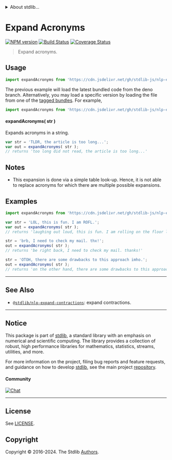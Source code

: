 <!--

@license Apache-2.0

Copyright (c) 2022 The Stdlib Authors.

Licensed under the Apache License, Version 2.0 (the "License");
you may not use this file except in compliance with the License.
You may obtain a copy of the License at

   http://www.apache.org/licenses/LICENSE-2.0

Unless required by applicable law or agreed to in writing, software
distributed under the License is distributed on an "AS IS" BASIS,
WITHOUT WARRANTIES OR CONDITIONS OF ANY KIND, either express or implied.
See the License for the specific language governing permissions and
limitations under the License.

-->


<details>
  <summary>
    About stdlib...
  </summary>
  <p>We believe in a future in which the web is a preferred environment for numerical computation. To help realize this future, we've built stdlib. stdlib is a standard library, with an emphasis on numerical and scientific computation, written in JavaScript (and C) for execution in browsers and in Node.js.</p>
  <p>The library is fully decomposable, being architected in such a way that you can swap out and mix and match APIs and functionality to cater to your exact preferences and use cases.</p>
  <p>When you use stdlib, you can be absolutely certain that you are using the most thorough, rigorous, well-written, studied, documented, tested, measured, and high-quality code out there.</p>
  <p>To join us in bringing numerical computing to the web, get started by checking us out on <a href="https://github.com/stdlib-js/stdlib">GitHub</a>, and please consider <a href="https://opencollective.com/stdlib">financially supporting stdlib</a>. We greatly appreciate your continued support!</p>
</details>

# Expand Acronyms

[![NPM version][npm-image]][npm-url] [![Build Status][test-image]][test-url] [![Coverage Status][coverage-image]][coverage-url] <!-- [![dependencies][dependencies-image]][dependencies-url] -->

> Expand acronyms.

<section class="intro">

</section>

<!-- /.intro -->



<section class="usage">

## Usage

```javascript
import expandAcronyms from 'https://cdn.jsdelivr.net/gh/stdlib-js/nlp-expand-acronyms@deno/mod.js';
```
The previous example will load the latest bundled code from the deno branch. Alternatively, you may load a specific version by loading the file from one of the [tagged bundles](https://github.com/stdlib-js/nlp-expand-acronyms/tags). For example,

```javascript
import expandAcronyms from 'https://cdn.jsdelivr.net/gh/stdlib-js/nlp-expand-acronyms@v0.2.0-deno/mod.js';
```

#### expandAcronyms( str )

Expands acronyms in a string.

```javascript
var str = 'TLDR, the article is too long...';
var out = expandAcronyms( str );
// returns 'too long did not read, the article is too long...'
```

</section>

<!-- /.usage -->

<section class="notes">

## Notes

-   This expansion is done via a simple table look-up. Hence, it is not able to replace acronyms for which there are multiple possible expansions.

</section>

<!-- /.notes -->

<section class="examples">

## Examples

<!-- eslint no-undef: "error" -->

```javascript
import expandAcronyms from 'https://cdn.jsdelivr.net/gh/stdlib-js/nlp-expand-acronyms@deno/mod.js';

var str = 'LOL, this is fun. I am ROFL.';
var out = expandAcronyms( str );
// returns 'laughing out loud, this is fun. I am rolling on the floor laughing.'

str = 'brb, I need to check my mail. thx!';
out = expandAcronyms( str );
// returns 'be right back, I need to check my mail. thanks!'

str = 'OTOH, there are some drawbacks to this approach imho.';
out = expandAcronyms( str );
// returns 'on the other hand, there are some drawbacks to this approach in my humble opinion.'
```

</section>

<!-- /.examples -->

<!-- Section for related `stdlib` packages. Do not manually edit this section, as it is automatically populated. -->

<section class="related">

* * *

## See Also

-   <span class="package-name">[`@stdlib/nlp-expand-contractions`][@stdlib/nlp/expand-contractions]</span><span class="delimiter">: </span><span class="description">expand contractions.</span>

</section>

<!-- /.related -->

<!-- Section for all links. Make sure to keep an empty line after the `section` element and another before the `/section` close. -->


<section class="main-repo" >

* * *

## Notice

This package is part of [stdlib][stdlib], a standard library with an emphasis on numerical and scientific computing. The library provides a collection of robust, high performance libraries for mathematics, statistics, streams, utilities, and more.

For more information on the project, filing bug reports and feature requests, and guidance on how to develop [stdlib][stdlib], see the main project [repository][stdlib].

#### Community

[![Chat][chat-image]][chat-url]

---

## License

See [LICENSE][stdlib-license].


## Copyright

Copyright &copy; 2016-2024. The Stdlib [Authors][stdlib-authors].

</section>

<!-- /.stdlib -->

<!-- Section for all links. Make sure to keep an empty line after the `section` element and another before the `/section` close. -->

<section class="links">

[npm-image]: http://img.shields.io/npm/v/@stdlib/nlp-expand-acronyms.svg
[npm-url]: https://npmjs.org/package/@stdlib/nlp-expand-acronyms

[test-image]: https://github.com/stdlib-js/nlp-expand-acronyms/actions/workflows/test.yml/badge.svg?branch=v0.2.0
[test-url]: https://github.com/stdlib-js/nlp-expand-acronyms/actions/workflows/test.yml?query=branch:v0.2.0

[coverage-image]: https://img.shields.io/codecov/c/github/stdlib-js/nlp-expand-acronyms/main.svg
[coverage-url]: https://codecov.io/github/stdlib-js/nlp-expand-acronyms?branch=main

<!--

[dependencies-image]: https://img.shields.io/david/stdlib-js/nlp-expand-acronyms.svg
[dependencies-url]: https://david-dm.org/stdlib-js/nlp-expand-acronyms/main

-->

[chat-image]: https://img.shields.io/gitter/room/stdlib-js/stdlib.svg
[chat-url]: https://app.gitter.im/#/room/#stdlib-js_stdlib:gitter.im

[stdlib]: https://github.com/stdlib-js/stdlib

[stdlib-authors]: https://github.com/stdlib-js/stdlib/graphs/contributors

[umd]: https://github.com/umdjs/umd
[es-module]: https://developer.mozilla.org/en-US/docs/Web/JavaScript/Guide/Modules

[deno-url]: https://github.com/stdlib-js/nlp-expand-acronyms/tree/deno
[deno-readme]: https://github.com/stdlib-js/nlp-expand-acronyms/blob/deno/README.md
[umd-url]: https://github.com/stdlib-js/nlp-expand-acronyms/tree/umd
[umd-readme]: https://github.com/stdlib-js/nlp-expand-acronyms/blob/umd/README.md
[esm-url]: https://github.com/stdlib-js/nlp-expand-acronyms/tree/esm
[esm-readme]: https://github.com/stdlib-js/nlp-expand-acronyms/blob/esm/README.md
[branches-url]: https://github.com/stdlib-js/nlp-expand-acronyms/blob/main/branches.md

[stdlib-license]: https://raw.githubusercontent.com/stdlib-js/nlp-expand-acronyms/main/LICENSE

<!-- <related-links> -->

[@stdlib/nlp/expand-contractions]: https://github.com/stdlib-js/nlp-expand-contractions/tree/deno

<!-- </related-links> -->

</section>

<!-- /.links -->
